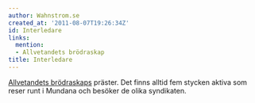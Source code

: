 ```yaml
---
author: Wahnstrom.se
created_at: '2011-08-07T19:26:34Z'
id: Interledare
links:
  mention:
  - Allvetandets brödraskap
title: Interledare
---
```


[Allvetandets brödraskaps] präster. Det finns alltid fem stycken aktiva som reser runt i Mundana och
besöker de olika syndikaten.

  [Allvetandets brödraskaps]: Allvetandets_brödraskap